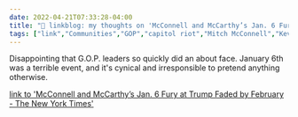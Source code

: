 ```yaml
---
date: 2022-04-21T07:33:28-04:00
title: "🔗 linkblog: my thoughts on 'McConnell and McCarthy’s Jan. 6 Fury at Trump Faded by February - The New York Times'"
tags: ["link","Communities","GOP","capitol riot","Mitch McConnell","Kevin McCarthy","Donald Trump"]
---
```

Disappointing that G.O.P. leaders so quickly did an about face. January 6th was a terrible event, and it's cynical and irresponsible to pretend anything otherwise.
 
[link to 'McConnell and McCarthy’s Jan. 6 Fury at Trump Faded by February - The New York Times'](https://www.nytimes.com/2022/04/21/us/politics/trump-mitch-mcconnell-kevin-mccarthy.html)
